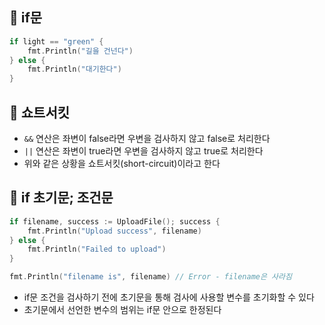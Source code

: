## 🎯 if문

```go
if light == "green" {
	fmt.Println("길을 건넌다")
} else {
	fmt.Println("대기한다")
}
```

## 🎯 쇼트서킷

- `&&` 연산은 좌변이 false라면 우변을 검사하지 않고 false로 처리한다
- `||` 연산은 좌변이 true라면 우변을 검사하지 않고 true로 처리한다
- 위와 같은 상황을 쇼트서킷(short-circuit)이라고 한다

## 🎯 if 초기문; 조건문

```go
if filename, success := UploadFile(); success {
	fmt.Println("Upload success", filename) 
} else {
	fmt.Println("Failed to upload")
}

fmt.Println("filename is", filename) // Error - filename은 사라짐
```

- if문 조건을 검사하기 전에 초기문을 통해 검사에 사용할 변수를 초기화할 수 있다
- 초기문에서 선언한 변수의 범위는 if문 안으로 한정된다